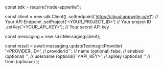 const sdk = require('node-appwrite');

const client = new sdk.Client()
    .setEndpoint('https://cloud.appwrite.io/v1') // Your API Endpoint
    .setProject('<YOUR_PROJECT_ID>') // Your project ID
    .setKey('<YOUR_API_KEY>'); // Your secret API key

const messaging = new sdk.Messaging(client);

const result = await messaging.updateTextmagicProvider(
    '<PROVIDER_ID>', // providerId
    '<NAME>', // name (optional)
    false, // enabled (optional)
    '<USERNAME>', // username (optional)
    '<API_KEY>', // apiKey (optional)
    '<FROM>' // from (optional)
);
